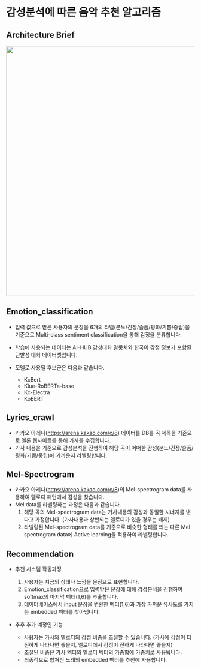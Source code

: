 # 감성분석에 따른 음악 추천 알고리즘

## Architecture Brief
<img src="https://user-images.githubusercontent.com/54973366/186615945-31aa4f87-ca3a-41d1-9068-9a7d6a0d2021.svg" width="800" height="667"/>

## Emotion_classification
- 입력 값으로 받은 사용자의 문장을 6개의 라벨(분노/긴장/슬픔/평화/기쁨/중립)을 기준으로 Multi-class sentiment classification을 통해 감정을 분류합니다.  

- 학습에 사용되는 데이터는 AI-HUB 감성대화 말뭉치와 한국어 감정 정보가 포함된 단발성 대화 데이터셋입니다.  

- 모델로 사용될 후보군은 다음과 같습니다.
    - KcBert
    - Klue-RoBERTa-base
    - Kc-Electra
    - KoBERT

## Lyrics_crawl
- 카카오 아레나(https://arena.kakao.com/c/8) 데이터를 DB를 곡 제목을 기준으로 멜론 웹사이트를 통해 가사를 수집합니다.
- 가사 내용을 기준으로 감성분석을 진행하여 해당 곡이 어떠한 감성(분노/긴장/슬픔/평화/기쁨/중립)에 가까운지 라벨링합니다.

## Mel-Spectrogram
- 카카오 아레나(https://arena.kakao.com/c/8)의 Mel-spectrogram data를 사용하여 멜로디 패턴에서 감성을 찾습니다.
- Mel data를 라벨링하는 과정은 다음과 같습니다.  
    1. 해당 곡의 Mel-spectrogram data는 가사내용의 감성과 동일한 시너지를 낸다고 가정합니다. (가사내용과 상반되는 멜로디가 있을 경우는 배제)
    2. 라벨링된 Mel-spectrogram data를 기준으로 비슷한 형태를 띄는 다른 Mel spectrogram data에 Active learning을 적용하여 라벨링합니다.

## Recommendation
- 추천 시스템 작동과정  
    1. 사용자는 지금의 상태나 느낌을 문장으로 표현합니다.
    2. Emotion_classification으로 입력받은 문장에 대해 감성분석을 진행하여 softmax의 마지막 벡터(1,6)를 추출합니다.
    3. 데이터베이스에서 input 문장을 변환한 벡터(1,6)과 가장 가까운 유사도를 가지는 embedded 벡터를 찾아냅니다.
    
- 추후 추가 예정인 기능
    - 사용자는 가사와 멜로디의 감성 비중을 조절할 수 있습니다. (가사에 감정이 더 진하게 나타나면 좋을지, 멜로디에서 감정이 진하게 나타나면 좋을지)
    - 조절된 비중은 가사 벡터와 멜로디 벡터의 가중합에 가중치로 사용됩니다.
    - 최종적으로 합쳐진 노래의 embedded 벡터를 추천에 사용합니다.
    
